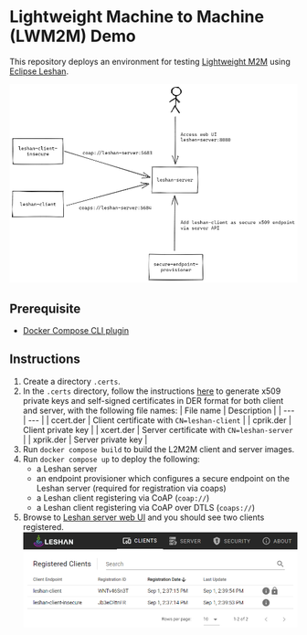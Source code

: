 # Lightweight Machine to Machine (LWM2M) Demo

This repository deploys an environment for testing [Lightweight M2M](https://omaspecworks.org/what-is-oma-specworks/iot/lightweight-m2m-lwm2m/) using [Eclipse Leshan](https://github.com/eclipse/leshan).

![deployment](./docs/img/deployment.png)

## Prerequisite

- [Docker Compose CLI plugin](https://docs.docker.com/compose/install/compose-plugin/)

## Instructions

1. Create a directory `.certs`.
1. In the `.certs` directory, follow the instructions [here](https://github.com/eclipse/leshan/wiki/Credential-files-format#using-openssl-to-create-self-signed-certificat) to generate x509 private keys and self-signed certificates in DER format for both client and server, with the following file names:
    | File name | Description |
    | --- | --- |
    | ccert.der | Client certificate with `CN=leshan-client` |
    | cprik.der | Client private key |
    | xcert.der | Server certificate with `CN=leshan-server` |
    | xprik.der | Server private key |
1. Run `docker compose build` to build the L2M2M client and server images.
1. Run `docker compose up` to deploy the following:
    - a Leshan server
    - an endpoint provisioner which configures a secure endpoint on the Leshan server (required for registration via coaps)
    - a Leshan client registering via CoAP (`coap://`)
    - a Leshan client registering via CoAP over DTLS (`coaps://`)
1. Browse to [Leshan server web UI](http://localhost:8080) and you should see two clients registered.
    ![web-ui](./docs/img/leshan-web.png)